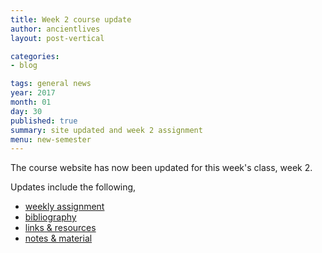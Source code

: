 ```yaml
---
title: Week 2 course update
author: ancientlives
layout: post-vertical

categories:
- blog

tags: general news
year: 2017
month: 01
day: 30
published: true
summary: site updated and week 2 assignment
menu: new-semester
---
```


The course website has now been updated for this week's class, week 2.

Updates include the following,

* [weekly assignment](/weekly_assignment)
* [bibliography](/bibliography)
* [links & resources](/links)
* [notes & material](/notes)
